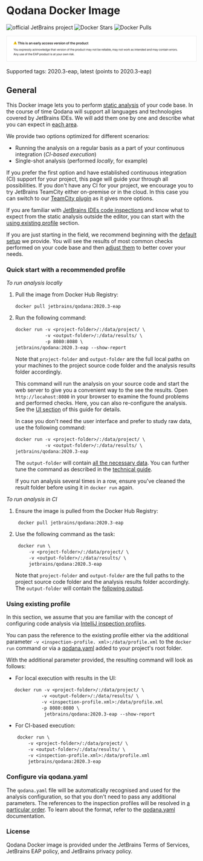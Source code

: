 # Qodana Docker Image

![official JetBrains project](https://jb.gg/badges/official-flat-square.svg)
![Docker Stars](https://img.shields.io/docker/stars/jetbrains/qodana.svg)
![Docker Pulls](https://img.shields.io/docker/pulls/jetbrains/qodana.svg)

![EAP](../resources/alert_QD1.png)

Supported tags: 2020.3-eap, latest (points to 2020.3-eap)

## General

This Docker image lets you to perform [static analysis](https://en.wikipedia.org/wiki/Static_program_analysis) of your 
code base. In the course of time Qodana will support all languages and technologies covered by JetBrains IDEs. We will 
add them one by one and describe what you can expect in [each area](../General/supported-technologies.md). 

We provide two options optimized for different scenarios:
- Running the analysis on a regular basis as a part of your continuous integration (*CI-based execution*)
- Single-shot analysis (performed *locally*, for example) 

If you prefer the first option and have established continuous integration (CI) support for your project, this page 
  will guide your through all possibilities. If you don't have any CI for your project, we encourage you to try 
  JetBrains TeamCity either on-premise or in the cloud. In this case you can switch to our [TeamCity plugin](https://github.com/JetBrains/Qodana/tree/main/TeamCity%20Plugin) as it gives more options. 


If you are familiar with [JetBrains IDEs code inspections](https://www.jetbrains.com/help/idea/code-inspection.html)
and know what to expect from the static analysis outside the editor, you can start with the [using existing profile](README.md#using-existing-profile) section. 


If you are just starting in the field, we recommend beginning with the [default setup](README.md#quick-start-with-recommended-profile) we provide. You will see the 
results of most common checks performed on your code base and then [adjust them](README.md#how-configure) to better cover your needs.


### Quick start with a recommended profile

*To run analysis locally*
1) Pull the image from Docker Hub Registry: 
   ```
   docker pull jetbrains/qodana:2020.3-eap
   ```
2) Run the following command:
   ```
   docker run -v <project-folder>/:/data/project/ \
              -v <output-folder>/:/data/results/ \
              -p 8080:8080 \
   jetbrains/qodana:2020.3-eap --show-report
   ```
   Note that `project-folder` and `output-folder` are the full local paths on your machines to the project 
   source code folder and the analysis results folder accordingly.
   
   This command will run the analysis on your source code and start the web server to give you a convenient way to 
   the see the results. Open `http://locahost:8080` in your browser to examine the found problems and performed checks. Here, you can also re-configure the analysis. See the [UI section](../UI/README.md) of 
   this guide for details.

   In case you don't need the user interface and prefer to study raw data, use the following command: 
   ```
   docker run -v <project-folder>/:/data/project/ \
              -v <output-folder>/:/data/results/ \             
   jetbrains/qodana:2020.3-eap 
   ```
   
   The `output-folder` will contain [all the necessary data](../General/output.md#basic-output). You can further tune the command as described in the [technical guide](techs.md).
   
   If you run analysis several times in a row, ensure you've cleaned the result folder before using it in `docker run` again. 
   

*To run analysis in CI*
1) Ensure the image is pulled from the Docker Hub Registry:
   ```
    docker pull jetbrains/qodana:2020.3-eap
   ```
2) Use the following command as the task:
   ```
    docker run \ 
        -v <project-folder>/:/data/project/ \
        -v <output-folder>/:/data/results/ \
        jetbrains/qodana:2020.3-eap
   ```
  
   Note that `project-folder` and `output-folder` are the full paths to the project 
   source code folder and the analysis results folder accordingly. 
   The `output-folder` will contain the [following output](../General/output.md#basic-output).
   

   
### Using existing profile

In this section, we assume that you are familiar with the concept of configuring code analysis via [IntelliJ 
inspection profiles](https://www.jetbrains.com/help/idea/customizing-profiles.html). 

You can pass the reference to the existing profile either via the additional parameter `-v <inspection-profile.
xml>:/data/profile.xml` to the `docker run` command or via a [qodana.yaml](#configure-via-qodanayaml) added to your project's root folder.

With the additional parameter provided, the resulting command will look as follows:
- For local execution with results in the UI:
 ```
    docker run -v <project-folder>/:/data/project/ \
              -v <output-folder>/:/data/results/ \
              -v <inspection-profile.xml>:/data/profile.xml
              -p 8080:8080 \
               jetbrains/qodana:2020.3-eap --show-report
   ```
- For CI-based execution:
```
    docker run \ 
        -v <project-folder>/:/data/project/ \
        -v <output-folder>/:/data/results/ \
        -v <inspection-profile.xml>:/data/profile.xml
        jetbrains/qodana:2020.3-eap
   ```
### Configure via qodana.yaml

The `qodana.yaml` file will be 
automatically recognised and used for the analysis configuration, so that you don't need to pass any additional parameters.
The references to the inspection profiles will be resolved in [a particular order](techs.md#order-of-resolving-profile). To learn about the format, refer to the [qodana.yaml](../General/qodana-yaml.md) documentation.

### License
Qodana Docker image is provided under the JetBrains Terms of Services, JetBrains EAP policy, and JetBrains privacy policy.

